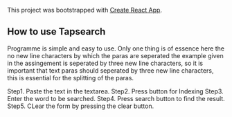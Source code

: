 This project was bootstrapped with [Create React App](https://github.com/facebook/create-react-app).

## How to use Tapsearch
Programme is simple and easy to use. Only one thing is of essence here the no new line characters by which the paras are seperated the example given in the assingement is seperated by three new line characters, so it is important that text paras should seperated by three new line characters, this is essential for the splitting of the paras.

Step1. Paste the text in the textarea.
Step2. Press button for Indexing
Step3. Enter the word to be searched.
Step4. Press search button to find the result.
Step5. CLear the form by pressing the clear button.


